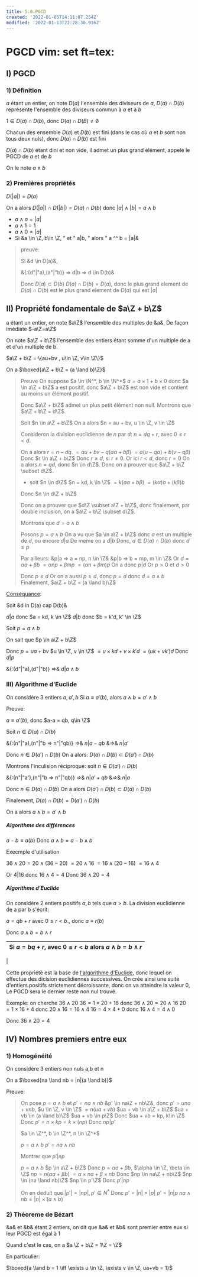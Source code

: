 ```yaml
---
title: 5.0.PGCD
created: '2022-01-05T14:11:07.254Z'
modified: '2022-01-13T22:28:30.916Z'
---
```


# PGCD vim: set ft=tex:

## I) PGCD

### 1) Définition

$a$ étant un entier, on note $D(a)$ l'ensemble des diviseurs de $a$, $D(a) \cap D(b)$ représente l'ensemble des diviseurs commun à $a$ et à $b$

$1 \in D(a) \cap D(b)$, donc $D(a) \cap D(B) \neq \not 0$

Chacun des ensemble $D(a)$ et $D(b)$ est fini (dans le cas où $a$ et $b$ sont non tous deux nuls), donc $D(a) \cap D(b)$ est fini

$D(a) \cap D(b)$ étant dini et non vide, il admet un plus grand élément, appelé le PGCD de $a$ et de $b$

On le note $a \land b$

### 2) Premières propriétés

$D(|a|) = D(a)$

On a alors $D(|a|) \cap D(|b|) = D(a) \cap D(b)$ donc $|a| \land |b| = a \land b$

- $a \land a = |a|$
- $a \land 1 = 1$
- $a \land 0 = |a|$
- Si &a \in \Z, b\in \Z, " et " a|b, " alors " a ^^ b = |a|& 

> preuve: 
>
> Si &d \in D(a)&,
>
> &{:(d"|"a),(a"|"b)} => d|b => d \in D(b)&
>
> Donc $D(a) \subset D(b)$
> $D(a) \cap D(b) = D(a)$, donc le plus grand element de $D(a) \cap D(b)$ est le plus grand element de $D(a)$ qui est $|a|$

## II) Propriété fondamentale de $a\Z + b\Z$

a étant un entier, on note $a\Z$ l'ensemble des multiples de &a&. De façon imédiate $-a\Z=a\Z$

On note $a\Z + b\Z$ l'ensemble des entiers étant somme d'un multiple de a et d'un multiple de b.

$a\Z + b\Z = \{au+bv , u\in \Z, v\in \Z\}$

On a $\boxed{a\Z + b\Z = (a \land b)\Z}$

> Preuve
> On suppose $a \in \N^*, b \in \N^*$
> $a = a\times1 + b\times0$ donc
> $a \in a\Z + b\Z$
> a est positif, donc $a\Z + b\Z$
> est non vide et contient au moins un élément positif.
>
> Donc $a\Z + b\Z$ admet un plus petit élément non null.
> Montrons que $a\Z + b\Z = d\Z$.
>
> Soit $n \in a\Z + b\Z$
> On a alors $n = au + bv, u \in \Z, v \in \Z$
>
> Consideron la division euclidienne de $n$ par $d$: $n = dq + r$, avec $0 \leq r < d$.
>
> On a alors 
> $r = n - dq$.
> $= au + bv -q(a\alpha + b\beta)$
> $= a(u-q\alpha) + b(v-q\beta)$
> Donc $r \in a\Z + b\Z$
> Donc $r \geq d$, si $r \neq 0$.
> Or ici $r < d$, donc $r = 0$
> On a alors $n = qd$, donc $n \in d\Z$.
> Donc on a prouver que $a\Z + b\Z \subset d\Z$.
>
> * soit $n \in d\Z$
> $n = kd, k \in \Z$
> $= k(a\alpha + b\beta)$
> $= (k\alpha)a + (k\beta)b$
>
> Donc $n \in d\Z + b\Z$
>
> Donc on a prouver que $d\Z \subset a\Z + b\Z$, donc finalement, par double inclusion, on a $a\Z + b\Z \subset d\Z$.
>
> Montrons que $d = a \land b$
>
> Posons $p = a \land b$
> On a vu que $a \in a\Z + b\Z$
> donc $a$ est un multiple de $d$, ou encore $d | a$
> De meme on a $d | b$
> Donc, $d \in D(a) \cap D(b)$
> donc $d \leq p$
>
> Par ailleurs:
> &p|a => a = np, n \in \Z&
> &p|b => b = mp, m \in \Z&
> Or $d = \alpha a + \beta b$
> $=\alpha np + \beta mp$
> $=(\alpha n + \beta m)p$
> On a  donc $p | d$
> Or $p > 0$ et $d > 0$
>
> Donc $p \leq d$
> Or on a aussi $p \geq d$, donc $p=d$ donc $d = a \land b$
> Finalement, $a\Z + b\Z = (a \land b)\Z$

<u>Conséquance</u>:

Soit &d in D(a) cap D(b)&

$d | a$ donc $a = kd, k \in \Z$
$d | b$ donc $b = k'd, k' \in \Z$

Soit $p = a \land b$

On sait que $p \in a\Z + b\Z$

Donc $p = ua + bv$  $u \in \Z, v \in \Z$
$= u×kd + v×k'd$
$= (uk + vk')d$
Donc $d|p$

&{:(d"|"a),(d"|"b)} =>& $d|a \land b$

### III) Algorithme d'Euclide

On considère 3 entiers $a, a', b$
Si $a \equiv a'(b)$, alors $a\land b = a' \land b$

Preuve:

$a \equiv a'(b)$, donc $a-a = qb, q\in \Z$

Soit $n \in D(a) \cap D(b)$

&{:(n"|"a),(n"|"b => n"|"qb)} =>& $n|a-qb$ &=>& $n|a'$

Donc $n \in D(a') \cap D(b)$
On a alors: $D(a) \cap D(b) \subset D(a') \cap D(b)$

Montrons l'inculision réciproque:
soit $n \in D(a') \cap D(b)$



&{:(n"|"a'),(n"|"b => n"|"qb)} =>& $n|a'+qb$ &=>& $n|a$

Donc $n \in D(a) \cap D(b)$
On a alors $D(a') \cap D(b) \subset D(a) \cap D(b)$

Finalement, $D(a) \cap D(b) = D(a') \cap D(b)$

On a alors $a \land b = a' \land b$

##### Algorithme des différences

$a-b \equiv a(b)$
Donc $a \land b = a-b \land b$

Execmple d'utilisation

$36 \land 20 = 20 \land (36-20)$
$=20 \land 16$
$=16 \land (20-16)$
$=16 \land 4$

Or $4 | 16$ donc $16 \land 4 = 4$
Donc $36 \land 20 = 4$

##### Algorithme d'Euclide

On considère 2 entiers positifs $a, b$ tels que $a > b$. La division euclidienne de a par b s'écrit:

$a = qb + r$ avec $0 \leq r < b$., donc $a \equiv r(b)$


Donc $a \land b = b \land r$


| Si $a = bq+r$, avec $0 \leq r < b$ alors $a \land b = b \land r$
|----
|

Cette propriété est la base de <u>l'algorithme d'Euclide</u>, donc lequel on effectue des dicision euclidiennes successives.
On crée ainsi une suite d'entiers positifs strictement décroissante, donc on va atteindre la valeur 0, Le PGCD sera le dernier reste non nul trouvé.

Exemple:
on cherche $36 \land 20$
$36 = 1×20 + 16$ donc $36 \land 20 = 20 \land 16$
$20 = 1×16 + 4$ donc $20 \land 16 = 16 \land 4$
$16 = 4×4 + 0$ donc $16 \land 4 = 4 \land 0$

Donc $36 \land 20 = 4$


## IV) Nombres premiers entre eux

### 1) Homogénéité

On considère 3 entiers non nuls a,b et n

On a $\boxed{na \land nb = |n|(a \land b)}$

Preuve: 
> On pose $p = a \land b$ et $p' = na \land nb$
> &p' \in na\Z + nb\Z&, donc
> $p' = una + vnb$, $u \in \Z, v \in \Z$
> $= n(ua+vb)$
> $ua + vb \in a\Z + b\Z$
> $ua + vb \in (a \land b)\Z$
> $ua + vb \in p\Z$
> Donc $ua + vb = kp, k\in \Z$
> Donc $p' = n×kp = k × (np)$
> Donc $np | p'$
> 
> $a \in \Z^*, b \in \Z^*, n \in \Z^*$
> 
> $p = a \land b$ $p' = na \land nb$
> 
> Montrer que $p' | np$
> 
> $p = a \land b$
> $p \in a\Z + b\Z$
> Donc $p = \alpha a + \beta b$, $\alpha \in \Z, \beta \in \Z$
> $np = n(\alpha a + \beta b)$
> $= \alpha × na + \beta×nb$
> Donc $np \in na\Z + nb\Z$
> $np \in (na \land nb)\Z$
> $np \in p'\Z$
> Donc $p'|np$
>
> On en deduit que $|p'| = |np|, p'\in N^*$
> Donc $p' = |n|×|p|$
> $p' = |n|p$
> $na \land nb = |n| × (a \land b)$


### 2) Théoreme de Bézart

&a& et &b& étant 2 entiers, on dit que &a& et &b& sont premier entre eux si leur PGCD est égal à 1

Quand c'est le cas, on a $a \Z  + b\Z = 1\Z = \Z$

En particulier:

$\boxed{a \land b = 1 \iff \exists u \in \Z, \exists v \in \Z, ua+vb = 1}$

